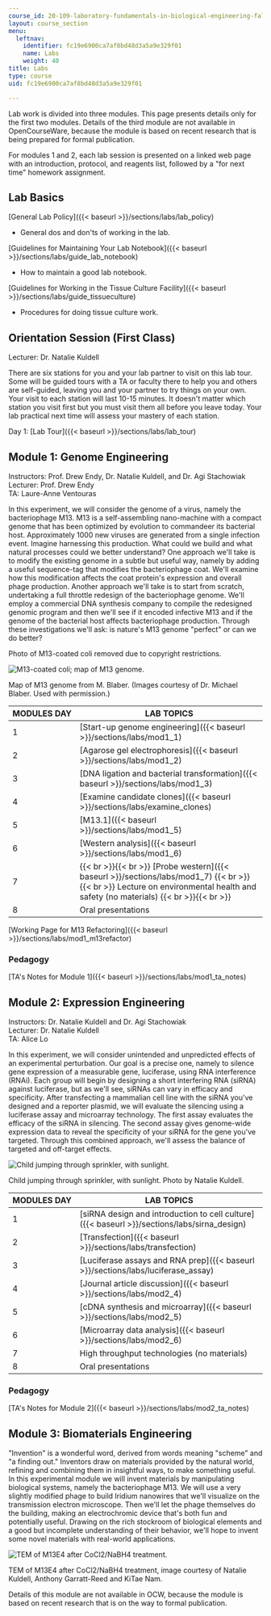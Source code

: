 ```yaml
---
course_id: 20-109-laboratory-fundamentals-in-biological-engineering-fall-2007
layout: course_section
menu:
  leftnav:
    identifier: fc19e6900ca7af8bd48d3a5a9e329f01
    name: Labs
    weight: 40
title: Labs
type: course
uid: fc19e6900ca7af8bd48d3a5a9e329f01

---
```


Lab work is divided into three modules. This page presents details only for the first two modules. Details of the third module are not available in OpenCourseWare, because the module is based on recent research that is being prepared for formal publication.

For modules 1 and 2, each lab session is presented on a linked web page with an introduction, protocol, and reagents list, followed by a "for next time" homework assignment.

Lab Basics
----------

[General Lab Policy]({{< baseurl >}}/sections/labs/lab_policy)

*   General dos and don'ts of working in the lab.

[Guidelines for Maintaining Your Lab Notebook]({{< baseurl >}}/sections/labs/guide_lab_notebook)

*   How to maintain a good lab notebook.

[Guidelines for Working in the Tissue Culture Facility]({{< baseurl >}}/sections/labs/guide_tissueculture)

*   Procedures for doing tissue culture work.

Orientation Session (First Class)
---------------------------------

Lecturer: Dr. Natalie Kuldell

There are six stations for you and your lab partner to visit on this lab tour. Some will be guided tours with a TA or faculty there to help you and others are self-guided, leaving you and your partner to try things on your own. Your visit to each station will last 10-15 minutes. It doesn't matter which station you visit first but you must visit them all before you leave today. Your lab practical next time will assess your mastery of each station.

Day 1: [Lab Tour]({{< baseurl >}}/sections/labs/lab_tour)

Module 1: Genome Engineering
----------------------------

Instructors: Prof. Drew Endy, Dr. Natalie Kuldell, and Dr. Agi Stachowiak  
Lecturer: Prof. Drew Endy  
TA: Laure-Anne Ventouras

In this experiment, we will consider the genome of a virus, namely the bacteriophage M13. M13 is a self-assembling nano-machine with a compact genome that has been optimized by evolution to commandeer its bacterial host. Approximately 1000 new viruses are generated from a single infection event. Imagine harnessing this production. What could we build and what natural processes could we better understand? One approach we'll take is to modify the existing genome in a subtle but useful way, namely by adding a useful sequence-tag that modifies the bacteriophage coat. We'll examine how this modification affects the coat protein's expression and overall phage production. Another approach we'll take is to start from scratch, undertaking a full throttle redesign of the bacteriophage genome. We'll employ a commercial DNA synthesis company to compile the redesigned genomic program and then we'll see if it encoded infective M13 and if the genome of the bacterial host affects bacteriophage production. Through these investigations we'll ask: is nature's M13 genome "perfect" or can we do better?

Photo of M13-coated coli removed due to copyright restrictions.

![M13-coated coli; map of M13 genome.](/courses/biological-engineering/20-109-laboratory-fundamentals-in-biological-engineering-fall-2007/lecture-notes/coated_coli_m13.jpg)

Map of M13 genome from M. Blaber. (Images courtesy of Dr. Michael Blaber. Used with permission.)

| MODULES DAY | LAB TOPICS |
| --- | --- |
| 1 | [Start-up genome engineering]({{< baseurl >}}/sections/labs/mod1_1) |
| 2 | [Agarose gel electrophoresis]({{< baseurl >}}/sections/labs/mod1_2) |
| 3 | [DNA ligation and bacterial transformation]({{< baseurl >}}/sections/labs/mod1_3) |
| 4 | [Examine candidate clones]({{< baseurl >}}/sections/labs/examine_clones) |
| 5 | [M13.1]({{< baseurl >}}/sections/labs/mod1_5) |
| 6 | [Western analysis]({{< baseurl >}}/sections/labs/mod1_6) |
| 7 |  {{< br >}}{{< br >}} [Probe western]({{< baseurl >}}/sections/labs/mod1_7) {{< br >}}{{< br >}} Lecture on environmental health and safety (no materials) {{< br >}}{{< br >}}  |
| 8 | Oral presentations 

[Working Page for M13 Refactoring]({{< baseurl >}}/sections/labs/mod1_m13refactor)

### Pedagogy

[TA's Notes for Module 1]({{< baseurl >}}/sections/labs/mod1_ta_notes)

Module 2: Expression Engineering
--------------------------------

Instructors: Dr. Natalie Kuldell and Dr. Agi Stachowiak  
Lecturer: Dr. Natalie Kuldell  
TA: Alice Lo

In this experiment, we will consider unintended and unpredicted effects of an experimental perturbation. Our goal is a precise one, namely to silence gene expression of a measurable gene, luciferase, using RNA interference (RNAi). Each group will begin by designing a short interfering RNA (siRNA) against luciferase, but as we'll see, siRNAs can vary in efficacy and specificity. After transfecting a mammalian cell line with the siRNA you've designed and a reporter plasmid, we will evaluate the silencing using a luciferase assay and microarray technology. The first assay evaluates the efficacy of the siRNA in silencing. The second assay gives genome-wide expression data to reveal the specificity of your siRNA for the gene you've targeted. Through this combined approach, we'll assess the balance of targeted and off-target effects.

![Child jumping through sprinkler, with sunlight.](/courses/biological-engineering/20-109-laboratory-fundamentals-in-biological-engineering-fall-2007/lecture-notes/natalie.jpg)

Child jumping through sprinkler, with sunlight. Photo by Natalie Kuldell.

| MODULES DAY | LAB TOPICS |
| --- | --- |
| 1 | [siRNA design and introduction to cell culture]({{< baseurl >}}/sections/labs/sirna_design) |
| 2 | [Transfection]({{< baseurl >}}/sections/labs/transfection) |
| 3 | [Luciferase assays and RNA prep]({{< baseurl >}}/sections/labs/luciferase_assay) |
| 4 | [Journal article discussion]({{< baseurl >}}/sections/labs/mod2_4) |
| 5 | [cDNA synthesis and microarray]({{< baseurl >}}/sections/labs/mod2_5) |
| 6 | [Microarray data analysis]({{< baseurl >}}/sections/labs/mod2_6) |
| 7 | High throughput technologies (no materials) |
| 8 | Oral presentations 

### Pedagogy

[TA's Notes for Module 2]({{< baseurl >}}/sections/labs/mod2_ta_notes)

Module 3: Biomaterials Engineering
----------------------------------

"Invention" is a wonderful word, derived from words meaning "scheme" and "a finding out." Inventors draw on materials provided by the natural world, refining and combining them in insightful ways, to make something useful. In this experimental module we will invent materials by manipulating biological systems, namely the bacteriophage M13. We will use a very slightly modified phage to build Iridium nanowires that we'll visualize on the transmission electron microscope. Then we'll let the phage themselves do the building, making an electrochromic device that's both fun and potentially useful. Drawing on the rich stockroom of biological elements and a good but incomplete understanding of their behavior, we'll hope to invent some novel materials with real-world applications.

![TEM of M13E4 after CoCl2/NaBH4 treatment.](/courses/biological-engineering/20-109-laboratory-fundamentals-in-biological-engineering-fall-2007/labs/tem_of_m13e4.jpg)

TEM of M13E4 after CoCl2/NaBH4 treatment, image courtesy of Natalie Kuldell, Anthony Garratt-Reed and KiTae Nam.

Details of this module are not available in OCW, because the module is based on recent research that is on the way to formal publication.